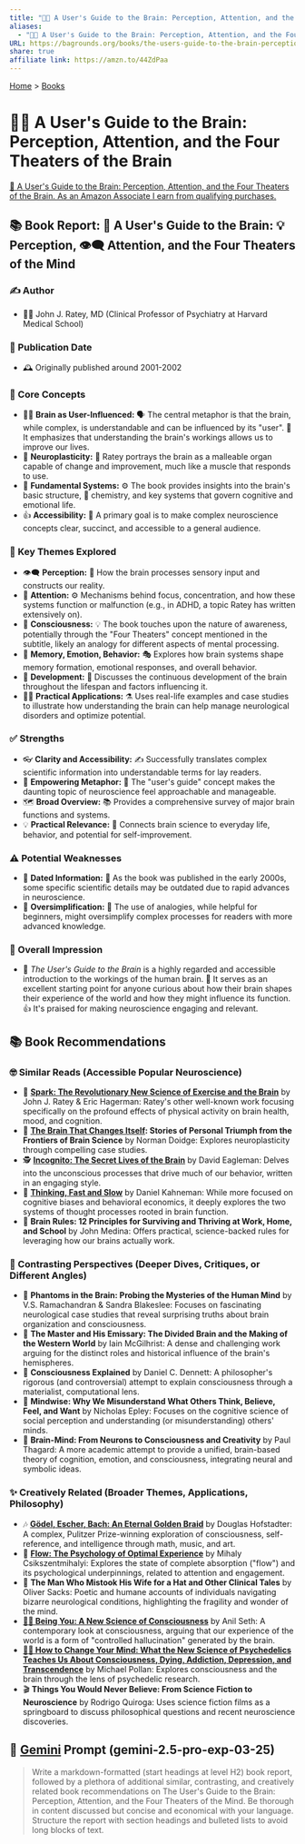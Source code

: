 ```yaml
---
title: "🧠📖 A User's Guide to the Brain: Perception, Attention, and the Four Theaters of the Brain"
aliases:
  - "🧠📖 A User's Guide to the Brain: Perception, Attention, and the Four Theaters of the Brain"
URL: https://bagrounds.org/books/the-users-guide-to-the-brain-perception-attention-and-the-four-theaters-of-the-mind
share: true
affiliate link: https://amzn.to/44ZdPaa
---
```

[Home](../index.md) > [Books](./index.md)  
# 🧠📖 A User's Guide to the Brain: Perception, Attention, and the Four Theaters of the Brain  
[🛒 A User's Guide to the Brain: Perception, Attention, and the Four Theaters of the Brain. As an Amazon Associate I earn from qualifying purchases.](https://amzn.to/44ZdPaa)  
  
## 📚 Book Report: 🧠 A User's Guide to the Brain: 💡 Perception, 👁️‍🗨️ Attention, and the Four Theaters of the Mind  
  
### ✍️ Author  
* 🧑‍⚕️ John J. Ratey, MD (Clinical Professor of Psychiatry at Harvard Medical School)  
  
### 📅 Publication Date  
* 🕰️ Originally published around 2001-2002  
  
### 🧠 Core Concepts  
* 🧑‍💻 **Brain as User-Influenced:** 🗣️ The central metaphor is that the brain, while complex, is understandable and can be influenced by its "user". 🔑 It emphasizes that understanding the brain's workings allows us to improve our lives.  
* 💪 **Neuroplasticity:** 🔄 Ratey portrays the brain as a malleable organ capable of change and improvement, much like a muscle that responds to use.  
* 🧱 **Fundamental Systems:** ⚙️ The book provides insights into the brain's basic structure, 🧪 chemistry, and key systems that govern cognitive and emotional life.  
* 👍 **Accessibility:** 🎯 A primary goal is to make complex neuroscience concepts clear, succinct, and accessible to a general audience.  
  
### 🤔 Key Themes Explored  
* 👁️‍🗨️ **Perception:** 💭 How the brain processes sensory input and constructs our reality.  
* 🎯 **Attention:** ⚙️ Mechanisms behind focus, concentration, and how these systems function or malfunction (e.g., in ADHD, a topic Ratey has written extensively on).  
* 🧘 **Consciousness:** 💡 The book touches upon the nature of awareness, potentially through the "Four Theaters" concept mentioned in the subtitle, likely an analogy for different aspects of mental processing.  
* 🧠 **Memory, Emotion, Behavior:** 🎭 Explores how brain systems shape memory formation, emotional responses, and overall behavior.  
* 🌱 **Development:** 👶 Discusses the continuous development of the brain throughout the lifespan and factors influencing it.  
* 🧑‍⚕️ **Practical Applications:** ⚗️ Uses real-life examples and case studies to illustrate how understanding the brain can help manage neurological disorders and optimize potential.  
  
### ✅ Strengths  
* 👓 **Clarity and Accessibility:** ✍️ Successfully translates complex scientific information into understandable terms for lay readers.  
* 🚀 **Empowering Metaphor:** 🔑 The "user's guide" concept makes the daunting topic of neuroscience feel approachable and manageable.  
* 🗺️ **Broad Overview:** 📚 Provides a comprehensive survey of major brain functions and systems.  
* 💡 **Practical Relevance:** 🔗 Connects brain science to everyday life, behavior, and potential for self-improvement.  
  
### ⚠️ Potential Weaknesses  
* 📅 **Dated Information:** 👴 As the book was published in the early 2000s, some specific scientific details may be outdated due to rapid advances in neuroscience.  
* 🙊 **Oversimplification:** 🧩 The use of analogies, while helpful for beginners, might oversimplify complex processes for readers with more advanced knowledge.  
  
### 📝 Overall Impression  
* 🌟 *The User's Guide to the Brain* is a highly regarded and accessible introduction to the workings of the human brain. 🚀 It serves as an excellent starting point for anyone curious about how their brain shapes their experience of the world and how they might influence its function. 👍 It's praised for making neuroscience engaging and relevant.  
  
## 📚 Book Recommendations  
### 🤓 Similar Reads (Accessible Popular Neuroscience)  
* 🏃 **[Spark: The Revolutionary New Science of Exercise and the Brain](./spark-the-revolutionary-new-science-of-exercise-and-the-brain.md)** by John J. Ratey & Eric Hagerman: Ratey's other well-known work focusing specifically on the profound effects of physical activity on brain health, mood, and cognition.  
* 🧠 **[The Brain That Changes Itself](./the-brain-that-changes-itself.md): Stories of Personal Triumph from the Frontiers of Brain Science** by Norman Doidge: Explores neuroplasticity through compelling case studies.  
* 🕵️ **[Incognito: The Secret Lives of the Brain](./incognito.md)** by David Eagleman: Delves into the unconscious processes that drive much of our behavior, written in an engaging style.  
* 🤔 **[Thinking, Fast and Slow](./thinking-fast-and-slow.md)** by Daniel Kahneman: While more focused on cognitive biases and behavioral economics, it deeply explores the two systems of thought processes rooted in brain function.  
* 📝 **Brain Rules: 12 Principles for Surviving and Thriving at Work, Home, and School** by John Medina: Offers practical, science-backed rules for leveraging how our brains actually work.  
  
### 🧐 Contrasting Perspectives (Deeper Dives, Critiques, or Different Angles)  
* 👻 **Phantoms in the Brain: Probing the Mysteries of the Human Mind** by V.S. Ramachandran & Sandra Blakeslee: Focuses on fascinating neurological case studies that reveal surprising truths about brain organization and consciousness.  
* 🧠 **The Master and His Emissary: The Divided Brain and the Making of the Western World** by Iain McGilhrist: A dense and challenging work arguing for the distinct roles and historical influence of the brain's hemispheres.  
* 🧘 **Consciousness Explained** by Daniel C. Dennett: A philosopher's rigorous (and controversial) attempt to explain consciousness through a materialist, computational lens.  
* 🤝 **Mindwise: Why We Misunderstand What Others Think, Believe, Feel, and Want** by Nicholas Epley: Focuses on the cognitive science of social perception and understanding (or misunderstanding) others' minds.  
* 🧠 **Brain-Mind: From Neurons to Consciousness and Creativity** by Paul Thagard: A more academic attempt to provide a unified, brain-based theory of cognition, emotion, and consciousness, integrating neural and symbolic ideas.  
  
### ✨ Creatively Related (Broader Themes, Applications, Philosophy)  
* 🎶 **[Gödel, Escher, Bach: An Eternal Golden Braid](./godel-escher-bach.md)** by Douglas Hofstadter: A complex, Pulitzer Prize-winning exploration of consciousness, self-reference, and intelligence through math, music, and art.  
* 🌊 **[Flow: The Psychology of Optimal Experience](./flow-the-psychology-of-optimal-experience.md)** by Mihaly Csikszentmihalyi: Explores the state of complete absorption ("flow") and its psychological underpinnings, related to attention and engagement.  
* 🎩 **The Man Who Mistook His Wife for a Hat and Other Clinical Tales** by Oliver Sacks: Poetic and humane accounts of individuals navigating bizarre neurological conditions, highlighting the fragility and wonder of the mind.  
* **[👤🧠 Being You: A New Science of Consciousness](./being-you-a-new-science-of-consciousness.md)** by Anil Seth: A contemporary look at consciousness, arguing that our experience of the world is a form of "controlled hallucination" generated by the brain.  
* **[🧠🍄 How to Change Your Mind: What the New Science of Psychedelics Teaches Us About Consciousness, Dying, Addiction, Depression, and Transcendence](./how-to-change-your-mind-what-the-new-science-of-psychedelics-teaches-us-about-consciousness-dying-addiction-depression-and-transcendence.md)** by Michael Pollan: Explores consciousness and the brain through the lens of psychedelic research.  
* 🎬 **Things You Would Never Believe: From Science Fiction to Neuroscience** by Rodrigo Quiroga: Uses science fiction films as a springboard to discuss philosophical questions and recent neuroscience discoveries.  
  
## 💬 [Gemini](../software/gemini.md) Prompt (gemini-2.5-pro-exp-03-25)  
> Write a markdown-formatted (start headings at level H2) book report, followed by a plethora of additional similar, contrasting, and creatively related book recommendations on The User's Guide to the Brain: Perception, Attention, and the Four Theaters of the Mind. Be thorough in content discussed but concise and economical with your language. Structure the report with section headings and bulleted lists to avoid long blocks of text.